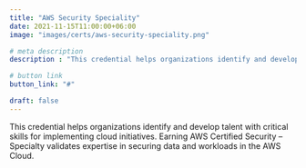 ```yaml
---
title: "AWS Security Speciality"
date: 2021-11-15T11:00:00+06:00
image: "images/certs/aws-security-speciality.png"

# meta description
description : "This credential helps organizations identify and develop talent with critical skills for implementing cloud initiatives."

# button link
button_link: "#"

draft: false
---
```


This credential helps organizations identify and develop talent with critical skills for implementing cloud initiatives. Earning AWS Certified Security – Specialty validates expertise in securing data and workloads in the AWS Cloud.